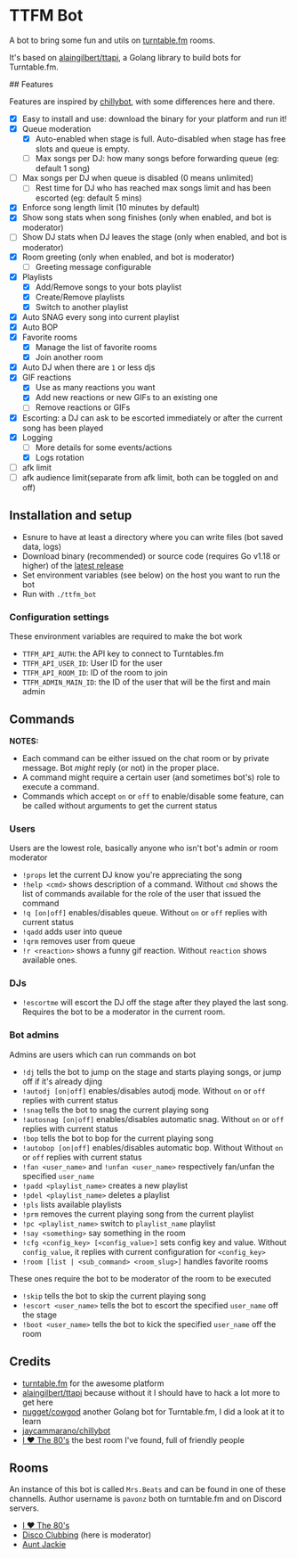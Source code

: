# TTFM Bot

A bot to bring some fun and utils on [turntable.fm](https://turntable.fm) rooms.

It's based on [alaingilbert/ttapi](https://github.com/alaingilbert/ttapi), a Golang library to build bots for Turntable.fm.

## Features

Features are inspired by [chillybot](https://github.com/jaycammarano/chillybot), with some differences here and there.

- [x] Easy to install and use: download the binary for your platform and run it!
- [x] Queue moderation
  - [x] Auto-enabled when stage is full. Auto-disabled when stage has free slots and queue is empty.
  - [ ] Max songs per DJ: how many songs before forwarding queue (eg: default 1 song)
- [ ] Max songs per DJ when queue is disabled (0 means unlimited)
  - [ ] Rest time for DJ who has reached max songs limit and has been escorted (eg: default 5 mins)
- [x] Enforce song length limit (10 minutes by default)
- [x] Show song stats when song finishes (only when enabled, and bot is moderator)
- [ ] Show DJ stats when DJ leaves the stage (only when enabled, and bot is moderator)
- [x] Room greeting (only when enabled, and bot is moderator)
  - [ ] Greeting message configurable
- [x] Playlists
  - [x] Add/Remove songs to your bots playlist
  - [x] Create/Remove playlists
  - [x] Switch to another playlist
- [x] Auto SNAG every song into current playlist
- [x] Auto BOP
- [x] Favorite rooms
  - [x] Manage the list of favorite rooms
  - [x] Join another room
- [x] Auto DJ when there are `1` or less djs
- [x] GIF reactions
  - [x] Use as many reactions you want
  - [x] Add new reactions or new GIFs to an existing one
  - [ ] Remove reactions or GIFs
- [x] Escorting: a DJ can ask to be escorted immediately or after the current song has been played
- [x] Logging
  - [ ] More details for some events/actions
  - [x] Logs rotation
- [ ] afk limit
- [ ] afk audience limit(separate from afk limit, both can be toggled on and off)

## Installation and setup

- Esnure to have at least a directory where you can write files (bot saved data, logs)
- Download binary (recommended) or source code (requires Go v1.18 or higher) of the [latest release](https://github.com/andreapavoni/ttfm_bot/releases/latest)
- Set environment variables (see below) on the host you want to run the bot
- Run with `./ttfm_bot`

### Configuration settings

These environment variables are required to make the bot work

- `TTFM_API_AUTH`: the API key to connect to Turntables.fm
- `TTFM_API_USER_ID`: User ID for the user
- `TTFM_API_ROOM_ID`: ID of the room to join
- `TTFM_ADMIN_MAIN_ID`: the ID of the user that will be the first and main admin

## Commands

**NOTES:**

- Each command can be either issued on the chat room or by private message. Bot _might_ reply (or not) in the proper place.
- A command might require a certain user (and sometimes bot's) role to execute a command.
- Commands which accept `on` or `off` to enable/disable some feature, can be called without arguments to get the current status

### Users

Users are the lowest role, basically anyone who isn't bot's admin or room moderator

- `!props` let the current DJ know you're appreciating the song
- `!help <cmd>` shows description of a command. Without `cmd` shows the list of commands available for the role of the user that issued the command
- `!q [on|off]` enables/disables queue. Without `on` or `off` replies with current status
- `!qadd` adds user into queue
- `!qrm` removes user from queue
- `!r <reaction>` shows a funny gif reaction. Without `reaction` shows available ones.

### DJs

- `!escortme` will escort the DJ off the stage after they played the last song. Requires the bot to be a moderator in the current room.

### Bot admins

Admins are users which can run commands on bot

- `!dj` tells the bot to jump on the stage and starts playing songs, or jump off if it's already djing
- `!autodj [on|off]` enables/disables autodj mode. Without `on` or `off` replies with current status
- `!snag` tells the bot to snag the current playing song
- `!autosnag [on|off]` enables/disables automatic snag. Without `on` or `off` replies with current status
- `!bop` tells the bot to bop for the current playing song
- `!autobop [on|off]` enables/disables automatic bop. Without Without `on` or `off` replies with current status
- `!fan <user_name>` and `!unfan <user_name>` respectively fan/unfan the specified `user_name`
- `!padd <playlist_name>` creates a new playlist
- `!pdel <playlist_name>` deletes a playlist
- `!pls` lists available playlists
- `!prm` removes the current playing song from the current playlist
- `!pc <playlist_name>` switch to `playlist_name` playlist
- `!say <something>` say something in the room
- `!cfg <config_key> [<config_value>]` sets config key and value. Without `config_value`, it replies with current configuration for `<config_key>`
- `!room [list | <sub_command> <room_slug>]` handles favorite rooms

These ones require the bot to be moderator of the room to be executed

- `!skip` tells the bot to skip the current playing song
- `!escort <user_name>` tells the bot to escort the specified `user_name` off the stage
- `!boot <user_name>` tells the bot to kick the specified `user_name` off the room

## Credits

- [turntable.fm](https://turntable.fm) for the awesome platform
- [alaingilbert/ttapi](https://github.com/alaingilbert/ttapi) because without it I should have to hack a lot more to get here
- [nugget/cowgod](https://github.com/nugget/cowgod) another Golang bot for Turntable.fm, I did a look at it to learn
- [jaycammarano/chillybot](https://github.com/jaycammarano/chillybot)
- [I ❤️ The 80's](https://turntable.fm/i_the_80s) the best room I've found, full of friendly people

## Rooms

An instance of this bot is called `Mrs.Beats` and can be found in one of these channells. Author username is `pavonz` both on turntable.fm and on Discord servers.

- [I ❤️ The 80's](https://turntable.fm/i_the_80s)
- [Disco Clubbing](https://turntable.fm/disco_clubbing) (here is moderator)
- [Aunt Jackie](https://turntable.fm/aunt_jackie)

